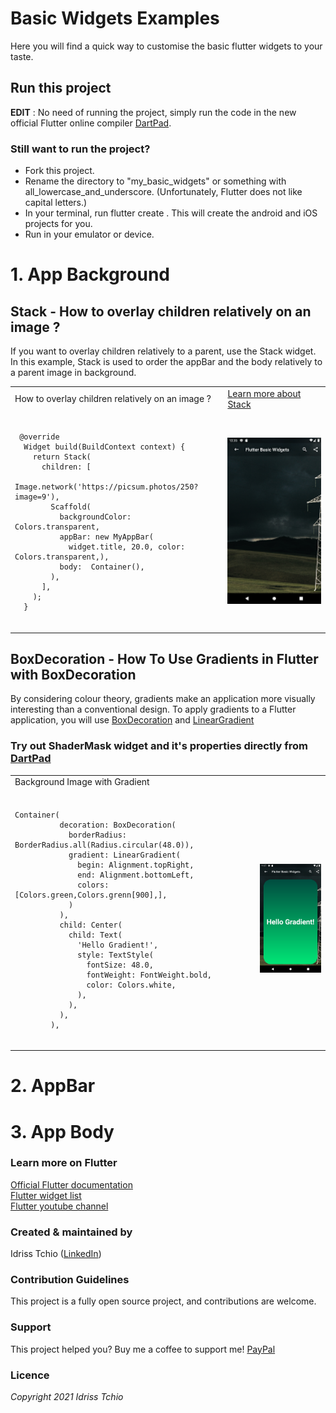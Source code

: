 # Basic Widgets Examples

Here you will find a quick way to customise the basic flutter widgets to your taste. 

## Run this project

**EDIT** : No need of running the project, simply run the code in the new official Flutter online compiler [DartPad](https://dartpad.dartlang.org/flutter).

### Still want to run the project?
- Fork this project.
- Rename the directory to "my_basic_widgets" or something with all_lowercase_and_underscore. (Unfortunately, Flutter does not like capital letters.)
- In your terminal, run flutter create . This will create the android and iOS projects for you.
- Run in your emulator or device.

# 1. App Background

## Stack - How to overlay children relatively on an image ?
If you want to overlay children relatively to a parent, use the Stack widget. In this example, Stack is used to order the appBar and the body relatively to a parent image in background.
<table>
    <tr>
        <td>How to overlay children relatively on an image ?</td>
        <td><a href="https://www.youtube.com/watch?v=liEGSeD3Zt8">Learn more about Stack</a></td>
    </tr>
      <tr>
        <td><pre><code>
 @override
  Widget build(BuildContext context) {
    return Stack(
      children: [
        Image.network('https://picsum.photos/250?image=9'),
        Scaffold(
          backgroundColor: Colors.transparent,
          appBar: new MyAppBar(
            widget.title, 20.0, color: Colors.transparent,),
          body:  Container(),         
        ),
      ],
    );
  }
  </code></pre> 
  </td>
        <td><img src="assets/images/Stack.png" width="500"></td>
    </tr>
</table>

## BoxDecoration - How To Use Gradients in Flutter with BoxDecoration
By considering colour theory, gradients make an application more visually interesting than a conventional design. To apply gradients to a Flutter application, you will use [BoxDecoration](https://api.flutter.dev/flutter/painting/BoxDecoration-class.html) and [LinearGradient](https://api.flutter.dev/flutter/painting/LinearGradient-class.html)
### Try out ShaderMask widget and it's properties directly from [DartPad](https://dartpad.dev/d548285fd710d4c94cb1ff59835b85bd?null_safety=true) 

<table>
    <tr>
        <td>Background Image with Gradient</td>
        <td> </td>
    </tr>
      <tr>
        <td><pre><code>
Container(
          decoration: BoxDecoration(
            borderRadius: BorderRadius.all(Radius.circular(48.0)),
            gradient: LinearGradient(
              begin: Alignment.topRight,
              end: Alignment.bottomLeft,
              colors: [Colors.green,Colors.grenn[900],],
            )
          ),
          child: Center(
            child: Text(
              'Hello Gradient!',
              style: TextStyle(
                fontSize: 48.0,
                fontWeight: FontWeight.bold,
                color: Colors.white,
              ),
            ),
          ),
        ),
  </code></pre> 
  </td>
        <td><img src="assets/images/my_gradient_container.png" width="200"></td>
    </tr>
</table>

# 2. AppBar

# 3. App Body

### Learn more on Flutter    
[Official Flutter documentation](https://flutter.dev/docs) <br>
[Flutter widget list](https://flutter.dev/docs/development/ui/widgets) <br>
[Flutter youtube channel](https://www.youtube.com/channel/UCwXdFgeE9KYzlDdR7TG9cMw)

### Created & maintained by   
Idriss Tchio ([LinkedIn](https://www.linkedin.com/in/idriss-tchio/))

### Contribution Guidelines    
This project is a fully open source project, and contributions are welcome.

### Support
This project helped you? Buy me a coffee to support me! [PayPal](https://paypal.me/drogbut "PayPal")

### Licence
*Copyright 2021 Idriss Tchio*

